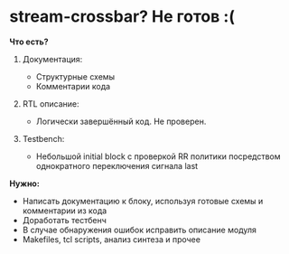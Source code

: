 # stream-crossbar? Не готов :(

__Что есть?__ <br> 
1) Документация: <br>
	- Структурные схемы	
	- Комментарии кода

2) RTL описание: <br> 
	- Логически завершённый код. Не проверен.
3) Testbench: <br>
	- Небольшой initial block с проверкой RR политики посредством однократного переключения сигнала last

__Нужно:__ <br>
- Написать документацию к блоку, используя готовые схемы и комментарии из кода
- Доработать тестбенч
- В случае обнаружения ошибок исправить описание модуля
- Makefiles, tcl scripts, анализ синтеза и прочее
